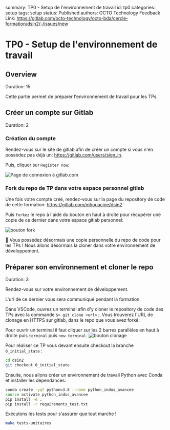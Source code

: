 summary: TP0 - Setup de l'environnement de travail
id: tp0
categories: setup
tags: setup
status: Published
authors: OCTO Technology
Feedback Link: https://gitlab.com/octo-technology/octo-bda/cercle-formation/dsin2/-/issues/new

# TP0 - Setup de l'environnement de travail

## Overview
Duration: 15

Cette partie permet de préparer l'environnement de travail pour les TPs.

## Créer un compte sur Gitlab
Duration: 2

### Création du compte

Rendez-vous sur le site de gitlab afin de créer un compte si vous n'en possédez pas déjà un: <https://gitlab.com/users/sign_in>.

Puis, cliquer sur `Register now`:

![Page de connexion à gitlab.com](./docs/tp1/gitlab-sign-in-page.png)

### Fork du repo de TP dans votre espace personnel gitlab

Une fois votre compte créé, rendez-vous sur la page du repository de code de cette formation: <https://gitlab.com/mhouacine/dsin2>

Puis `forkez` le repo à l'aide du bouton en haut à droite pour récupérer une copie de ce dernier dans votre espace gitlab personnel:

![bouton fork](docs/tp1/gitlab-fork-button.png)

🏁 Vous possédez désormais une copie personnelle du repo de code pour les TPs ! Nous allons désormais la cloner dans votre environnement de développement.

## Préparer son environnement et cloner le repo
Duration: 3

Rendez-vous sur votre environnement de développement.

L'url de ce dernier vous sera communiqué pendant la formation.

Dans VSCode, ouvrez un terminal afin d'y cloner le repository de code des TPs avec la commande `$> git clone <url>;`. Vous trouverez l'URL de clonage en HTTPS sur gitlab, dans le repo que vous avez forké:

Pour ouvrir un terminal il faut cliquer sur les 2 barres parallèles en haut à droite puis `terminal` puis `new terminal`. 
![bouton clonage](docs/tp1/gitlab-clone-button.png)

Pour réaliser ce TP vous devant ensuite checkout la branche `0_initial_state` :

```bash
cd dsin2
git checkout 0_initial_state
```

Ensuite, nous allons créer un environnement de travail Python avec Conda et installer les dépendances:

```bash
conda create -yqf python=3.8 --name python_indus_avancee
source activate python_indus_avancee
pip install -e .
pip install -r requirements_test.txt
```

Exécutons les tests pour s'assurer que tout marche !

```bash
make tests-unitaires
```
